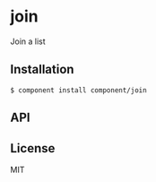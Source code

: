
# join

  Join a list

## Installation

    $ component install component/join

## API

   

## License

  MIT
